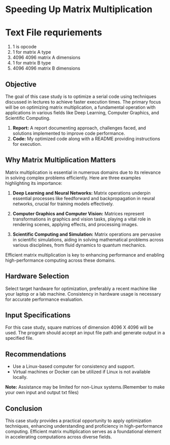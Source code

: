 # Speeding Up Matrix Multiplication

# Text File requriements

1.  1 is opcode
2.  1 for matrix A type
3.  4096 4096 matrix A dimensions
4.  1 for matrix B type
5.  4096 4096 matrix B dimensions

## Objective

The goal of this case study is to optimize a serial code using techniques discussed in lectures to achieve faster execution times.
The primary focus will be on optimizing matrix multiplication, a fundamental operation with applications in various fields like Deep Learning, Computer Graphics, and Scientific Computing.

1. **Report:** A report documenting approach, challenges faced, and solutions implemented to improve code performance.
2. **Code:** My optimized code along with a README providing instructions for execution.

## Why Matrix Multiplication Matters

Matrix multiplication is essential in numerous domains due to its relevance in solving complex problems efficiently. 
Here are three examples highlighting its importance:

1. **Deep Learning and Neural Networks:** Matrix operations underpin essential processes like feedforward and backpropagation in neural networks, crucial for training models effectively.

2. **Computer Graphics and Computer Vision:** Matrices represent transformations in graphics and vision tasks, playing a vital role in rendering scenes, applying effects, and processing images.

3. **Scientific Computing and Simulation:** Matrix operations are pervasive in scientific simulations, aiding in solving mathematical problems across various disciplines, from fluid dynamics to quantum mechanics.

Efficient matrix multiplication is key to enhancing performance and enabling high-performance computing across these domains.

## Hardware Selection

Select target hardware for optimization, preferably a recent machine like your laptop or a lab machine. Consistency in hardware usage is necessary for accurate performance evaluation.

## Input Specifications

For this case study, square matrices of dimension 4096 X 4096 will be used. The program should accept an input file path and generate output in a specified file.

## Recommendations

- Use a Linux-based computer for consistency and support.
- Virtual machines or Docker can be utilized if Linux is not available locally.

**Note:** Assistance may be limited for non-Linux systems.(Remember to make your own input and output txt files)

## Conclusion

This case study provides a practical opportunity to apply optimization techniques, enhancing understanding and proficiency in high-performance computing. Efficient matrix multiplication serves as a foundational element in accelerating computations across diverse fields.
